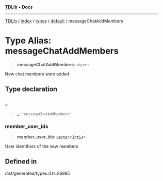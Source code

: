 [**TDLib**](../../../../../../README.md) • **Docs**

***

[TDLib](../../../../../../modules.md) / [index](../../../../../README.md) / [types](../../../README.md) / [default](../README.md) / messageChatAddMembers

# Type Alias: messageChatAddMembers

> **messageChatAddMembers**: `object`

New chat members were added

## Type declaration

### \_

> **\_**: `"messageChatAddMembers"`

### member\_user\_ids

> **member\_user\_ids**: [`vector`](vector.md)\<[`int53`](int53-1.md)\>

User identifiers of the new members

## Defined in

dist/generated/types.d.ts:26985
